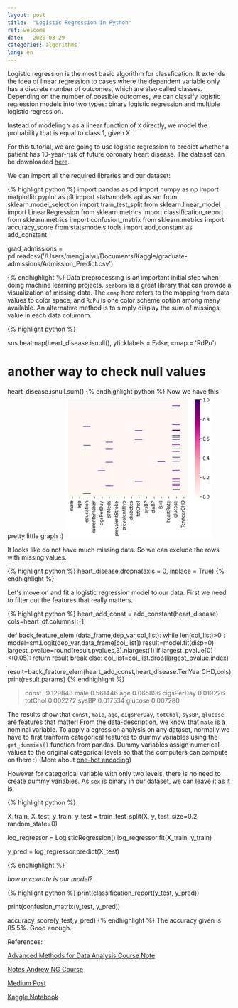 ```yaml
---
layout: post
title:  "Logistic Regression in Python"
ref: welcome
date:   2020-03-29 
categories: algorithms
lang: en
---
```


Logistic regression is the most basic algorithm for classfication. It extends the idea of linear regression to cases where the dependent variable only has a discrete number of outcomes, which are also called classes. Depending on the number of possible outcomes, we can classify logistic regression models into two types: binary logistic regression and multiple logistic regression. 


Instead of modeling `Y` as a linear function of `X` directly, we model the probability that is equal to class 1, given X. 

For this tutorial, we are going to use logistic regression to predict whether a patient has 10-year-risk of future coronary heart disease. The dataset can be downloaded [here][here].

We can import all the required libraries and our dataset:

{% highlight python %}
import pandas as pd
import numpy as np
import matplotlib.pyplot as plt
import statsmodels.api as sm
from sklearn.model_selection import train_test_split
from sklearn.linear_model import LinearRegression
from sklearn.metrics import classification_report
from sklearn.metrics import confusion_matrix
from sklearn.metrics import accuracy_score
from statsmodels.tools import add_constant as add_constant

grad_admissions = pd.readcsv('/Users/mengjialyu/Documents/Kaggle/graduate-admissions/Admission_Predict.csv')

{% endhighlight %}
Data preprocessing is an important initial step when doing machine learning projects. `seaborn` is a great library that can provide  a visualization of missing data. The `cmap` here refers to the mapping from data values to color space, and `RdPu` is one color scheme option among many available. An alternative method is to simply display the sum of missings value in each data columnm.

{% highlight python %}

sns.heatmap(heart_disease.isnull(), yticklabels = False, cmap = 'RdPu')

# another way to check null values
heart_disease.isnull.sum()
{% endhighlight python %}
Now we have this pretty little graph :)
![heatmap](/assets/2020-03-30-heatmap.png)

It looks like do not have much missing data. So we can exclude the rows with missing values.

{% highlight python %}
heart_disease.dropna(axis = 0, inplace = True)
{% endhighlight %}

Let's move on and fit a logistic regression model to our data.
First we need to filter out the features that really matters.

{% highlight python %}
heart_add_const = add_constant(heart_disease)
cols=heart_df.columns[:-1]

def back_feature_elem (data_frame,dep_var,col_list):
    while len(col_list)>0 :
        model=sm.Logit(dep_var,data_frame[col_list])
        result=model.fit(disp=0)
        largest_pvalue=round(result.pvalues,3).nlargest(1)
        if largest_pvalue[0]<(0.05):
            return result
            break
        else:
            col_list=col_list.drop(largest_pvalue.index)

result=back_feature_elem(heart_add_const,heart_disease.TenYearCHD,cols)
print(result.params)
{% endhighlight %}


> const        -9.129843
> male          0.561446
> age           0.065896
> cigsPerDay    0.019226
> totChol       0.002272
> sysBP         0.017534
> glucose       0.007280


The results show that `const`, `male`, `age`, `cigsPerDay`, `totChol`, `sysBP`, `glucose` are features that matter!
From the [data-description][here], we know that `male` is a nominal variable. To apply a egression analysis on any dataset, normally we have to first tranform categorical features to dummy variables using the `get_dummies()` function from pandas. Dummy variables assign numerical values to the original categorical levels so that the computers can compute on them :) (More about [one-hot encoding][one-hot encode]) 

However for categorical variable with only two levels, there is no need to create dummy variables. As `sex` is binary in our dataset, we can leave it as it is.

{% highlight python %}

X_train, X_test, y_train, y_test = train_test_split(X, y, test_size=0.2, random_state=0)

log_regressor = LogisticRegression()
log_regressor.fit(X_train, y_train)

y_pred = log_regressor.predict(X_test)


{% endhighlight %}

_how acccurate is our model?_

{% highlight python %}
print(classification_report(y_test, y_pred))

print(confusion_matrix(y_test, y_pred))


accuracy_score(y_test,y_pred)
{% endhighlight %}
The accuracy given is 85.5%. Good enough.

[here]: https://www.kaggle.com/dileep070/heart-disease-prediction-using-logistic-regression
[one-hot encode]: https://machinelearningmastery.com/why-one-hot-encode-data-in-machine-learning/
References:

[Advanced Methods for Data Analysis Course Note][ref-1]

[Notes Andrew NG Course][ref-2]

[Medium Post][ref-3]

[Kaggle Notebook][ref-4]

[ref-1]: https://www.stat.cmu.edu/~ryantibs/advmethods/notes/logreg.pdf
[ref-2]: https://joparga3.github.io/standford_logistic_regression/index.html#what-is-logistic-regression
[ref-3]: https://medium.com/@anishsingh20/logistic-regression-in-python-423c8d32838b
[ref-4]: https://www.kaggle.com/dileep070/logistic-regression